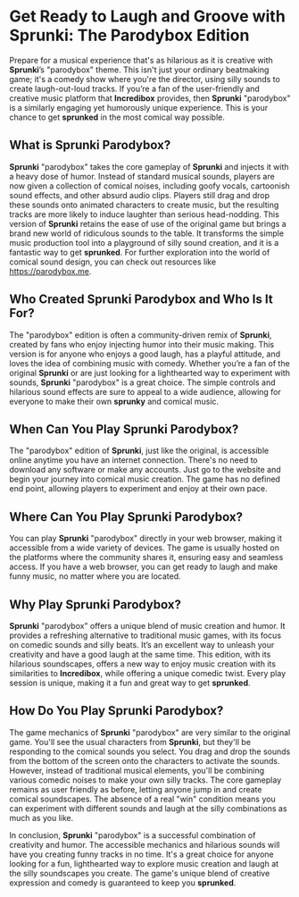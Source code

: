 # Get Ready to Laugh and Groove with Sprunki: The Parodybox Edition

Prepare for a musical experience that's as hilarious as it is creative with **Sprunki**’s "parodybox" theme. This isn't just your ordinary beatmaking game; it's a comedy show where you're the director, using silly sounds to create laugh-out-loud tracks. If you’re a fan of the user-friendly and creative music platform that **Incredibox** provides, then **Sprunki** "parodybox" is a similarly engaging yet humorously unique experience. This is your chance to get **sprunked** in the most comical way possible.

## What is Sprunki Parodybox?

**Sprunki** "parodybox" takes the core gameplay of **Sprunki** and injects it with a heavy dose of humor. Instead of standard musical sounds, players are now given a collection of comical noises, including goofy vocals, cartoonish sound effects, and other absurd audio clips. Players still drag and drop these sounds onto animated characters to create music, but the resulting tracks are more likely to induce laughter than serious head-nodding. This version of **Sprunki** retains the ease of use of the original game but brings a brand new world of ridiculous sounds to the table. It transforms the simple music production tool into a playground of silly sound creation, and it is a fantastic way to get **sprunked**. For further exploration into the world of comical sound design, you can check out resources like https://parodybox.me.

## Who Created Sprunki Parodybox and Who Is It For?

The "parodybox" edition is often a community-driven remix of **Sprunki**, created by fans who enjoy injecting humor into their music making. This version is for anyone who enjoys a good laugh, has a playful attitude, and loves the idea of combining music with comedy. Whether you’re a fan of the original **Sprunki** or are just looking for a lighthearted way to experiment with sounds, **Sprunki** "parodybox" is a great choice. The simple controls and hilarious sound effects are sure to appeal to a wide audience, allowing for everyone to make their own **sprunky** and comical music.

## When Can You Play Sprunki Parodybox?

The "parodybox" edition of **Sprunki**, just like the original, is accessible online anytime you have an internet connection. There's no need to download any software or make any accounts. Just go to the website and begin your journey into comical music creation. The game has no defined end point, allowing players to experiment and enjoy at their own pace.

## Where Can You Play Sprunki Parodybox?

You can play **Sprunki** "parodybox" directly in your web browser, making it accessible from a wide variety of devices. The game is usually hosted on the platforms where the community shares it, ensuring easy and seamless access. If you have a web browser, you can get ready to laugh and make funny music, no matter where you are located.

## Why Play Sprunki Parodybox?

**Sprunki** "parodybox" offers a unique blend of music creation and humor. It provides a refreshing alternative to traditional music games, with its focus on comedic sounds and silly beats. It’s an excellent way to unleash your creativity and have a good laugh at the same time. This edition, with its hilarious soundscapes, offers a new way to enjoy music creation with its similarities to **Incredibox**, while offering a unique comedic twist. Every play session is unique, making it a fun and great way to get **sprunked**.

## How Do You Play Sprunki Parodybox?

The game mechanics of **Sprunki** "parodybox" are very similar to the original game. You'll see the usual characters from **Sprunki**, but they'll be responding to the comical sounds you select. You drag and drop the sounds from the bottom of the screen onto the characters to activate the sounds. However, instead of traditional musical elements, you'll be combining various comedic noises to make your own silly tracks. The core gameplay remains as user friendly as before, letting anyone jump in and create comical soundscapes. The absence of a real "win" condition means you can experiment with different sounds and laugh at the silly combinations as much as you like.

In conclusion, **Sprunki** "parodybox" is a successful combination of creativity and humor. The accessible mechanics and hilarious sounds will have you creating funny tracks in no time. It's a great choice for anyone looking for a fun, lighthearted way to explore music creation and laugh at the silly soundscapes you create. The game's unique blend of creative expression and comedy is guaranteed to keep you **sprunked**.
